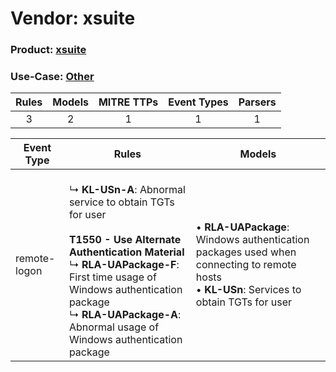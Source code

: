 Vendor: xsuite
==============
### Product: [xsuite](../ds_xsuite_xsuite.md)
### Use-Case: [Other](../../../../UseCases/uc_other.md)

| Rules | Models | MITRE TTPs | Event Types | Parsers |
|:-----:|:------:|:----------:|:-----------:|:-------:|
|   3   |   2    |     1      |      1      |    1    |

| Event Type   | Rules                                                                                                                                                                                                                                                                                        | Models                                                                                                                                              |
| ------------ | -------------------------------------------------------------------------------------------------------------------------------------------------------------------------------------------------------------------------------------------------------------------------------------------- | --------------------------------------------------------------------------------------------------------------------------------------------------- |
| remote-logon | <br> ↳ <b>KL-USn-A</b>: Abnormal service to obtain TGTs for user<br><br><b>T1550 - Use Alternate Authentication Material</b><br> ↳ <b>RLA-UAPackage-F</b>: First time usage of Windows authentication package<br> ↳ <b>RLA-UAPackage-A</b>: Abnormal usage of Windows authentication package |  • <b>RLA-UAPackage</b>: Windows authentication packages used when connecting to remote hosts<br> • <b>KL-USn</b>: Services to obtain TGTs for user |